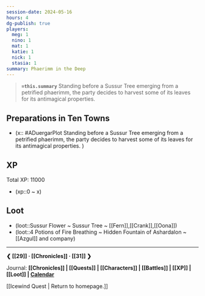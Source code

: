 ```yaml
---
session-date: 2024-05-16
hours: 4
dg-publish: true
players:
  meg: 1
  nino: 1
  mat: 1
  katie: 1
  nick: 1
  stasia: 1
summary: Phaerimm in the Deep
---
```


> **`=this.summary`**
> Standing before a Sussur Tree emerging from a petrified phaerimm, the party decides to harvest some of its leaves for its antimagical properties.

## Preparations in Ten Towns
- (x:: #ADuergarPlot  Standing before a Sussur Tree emerging from a petrified phaerimm, the party decides to harvest some of its leaves for its antimagical properties. ) 

## XP
Total XP: 11000
- (xp::0 ~ x)

## Loot
- (loot::Sussur Flower ~ Sussur Tree ~ [[Fern]],[[Crank]],[[Oona]])
- (loot::4 Potions of Fire Breathing ~ Hidden Fountain of Ashardalon ~ [[Azgul]] and company)

---
**❮ [[29]] · [[Chronicles]] ·  [[31]] ❯**

Journal: **[[Chronicles]] | [[Quests]] |  [[Characters]] | [[Battles]] | [[XP]] | [[Loot]] | [Calendar](https://app.fantasy-calendar.com/calendars/38f9e3f5098bac1f655a4fb4241f35eb)**

[[Icewind Quest | Return to homepage.]]